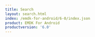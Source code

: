 ```yaml
---
title: Search
layout: search.html
index: /emdk-for-android/6-0/index.json
product: EMDK For Android
productversion: '6.0'
---
```



















